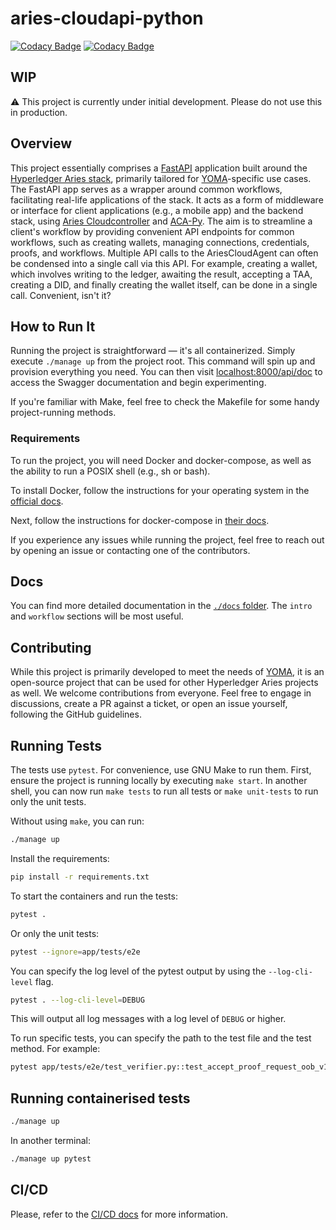 # aries-cloudapi-python

[![Codacy Badge](https://app.codacy.com/project/badge/Grade/ceca5ac566f74a3a8bfb3095074117ad)](https://www.codacy.com/gh/didx-xyz/aries-cloudapi-python/dashboard?utm_source=github.com&utm_medium=referral&utm_content=didx-xyz/aries-cloudapi-python&utm_campaign=Badge_Grade)
[![Codacy Badge](https://app.codacy.com/project/badge/Coverage/ceca5ac566f74a3a8bfb3095074117ad)](https://www.codacy.com/gh/didx-xyz/aries-cloudapi-python/dashboard?utm_source=github.com&utm_medium=referral&utm_content=didx-xyz/aries-cloudapi-python&utm_campaign=Badge_Coverage)

## WIP

:warning: This project is currently under initial development. Please do not use this in production.

## Overview

This project essentially comprises a [FastAPI](https://fastapi.tiangolo.com/) application built around the [Hyperledger Aries stack](https://github.com/hyperledger/), primarily tailored for [YOMA](https://yoma.africa)-specific use cases. The FastAPI app serves as a wrapper around common workflows, facilitating real-life applications of the stack. It acts as a form of middleware or interface for client applications (e.g., a mobile app) and the backend stack, using [Aries Cloudcontroller](https://github.com/didx-xyz/aries-cloudcontroller-python) and [ACA-Py](https://github.com/hyperledger/aries-cloudagent-python). The aim is to streamline a client's workflow by providing convenient API endpoints for common workflows, such as creating wallets, managing connections, credentials, proofs, and workflows. Multiple API calls to the AriesCloudAgent can often be condensed into a single call via this API. For example, creating a wallet, which involves writing to the ledger, awaiting the result, accepting a TAA, creating a DID, and finally creating the wallet itself, can be done in a single call. Convenient, isn't it?

## How to Run It

Running the project is straightforward — it's all containerized. Simply execute `./manage up` from the project root. This command will spin up and provision everything you need. You can then visit [localhost:8000/api/doc](http://localhost:8000/api/doc) to access the Swagger documentation and begin experimenting.

If you're familiar with Make, feel free to check the Makefile for some handy project-running methods.

### Requirements

To run the project, you will need Docker and docker-compose, as well as the ability to run a POSIX shell (e.g., sh or bash).

To install Docker, follow the instructions for your operating system in the [official docs](https://docs.docker.com/engine/install/).

Next, follow the instructions for docker-compose in [their docs](https://docs.docker.com/compose/install/).

If you experience any issues while running the project, feel free to reach out by opening an issue or contacting one of the contributors.

## Docs

You can find more detailed documentation in the [`./docs` folder](https://github.com/didx-xyz/aries-cloudapi-python/tree/development/docs). The `intro` and `workflow` sections will be most useful.

## Contributing

While this project is primarily developed to meet the needs of [YOMA](https://yoma.africa), it is an open-source project that can be used for other Hyperledger Aries projects as well. We welcome contributions from everyone. Feel free to engage in discussions, create a PR against a ticket, or open an issue yourself, following the GitHub guidelines.

## Running Tests

The tests use `pytest`. For convenience, use GNU Make to run them. First, ensure the project is running locally by executing `make start`. In another shell, you can now run `make tests` to run all tests or `make unit-tests` to run only the unit tests.

Without using `make`, you can run:

```bash
./manage up
```

Install the requirements:

```bash
pip install -r requirements.txt
```

To start the containers and run the tests:

```bash
pytest .
```

Or only the unit tests:

```bash
pytest --ignore=app/tests/e2e
```

You can specify the log level of the pytest output by using the `--log-cli-level` flag.

```bash
pytest . --log-cli-level=DEBUG
```

This will output all log messages with a log level of `DEBUG` or higher.

To run specific tests, you can specify the path to the test file and the test method. For example:

```bash
pytest app/tests/e2e/test_verifier.py::test_accept_proof_request_oob_v1 --log-cli-level=1
```

## Running containerised tests

```bash
./manage up
```

In another terminal:

```bash
./manage up pytest
```

## CI/CD

Please, refer to the [CI/CD docs](./.github/workflows/README.md) for more information.
